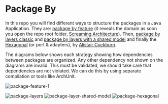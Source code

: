 # Package By

In this repo you will find different ways to structure the packages in a Java Application. They are: [package by feature](https://github.com/enriquemolinari/packages-by/tree/main/byfeature) (it reveals the domain as soon you open the repo root folder, [Screaming Architecture](http://blog.cleancoder.com/uncle-bob/2011/09/30/Screaming-Architecture.html)). Then, [package by layers classic](https://github.com/enriquemolinari/packages-by/tree/main/classiclayer/user) and [package by layers with a shared model](https://github.com/enriquemolinari/packages-by/tree/main/orm/user) and finally the [Hexagonal](https://github.com/enriquemolinari/packages-by/tree/main/hexagonal/user) (or port & adapters), by [Alistair Cockburn](https://alistair.cockburn.us/hexagonal-architecture/).

The diagrams below shows each strategy showing how dependencies between packages are organized. Any other dependency not shown on the diagrams are invalid. This must be validated, we should take care that dependencies are not violated. We can do this by using separate compilation or tools like ArchUnit.

![package-feature-1](https://user-images.githubusercontent.com/11150895/201475215-d4289882-8b30-4f41-b742-fef793b23751.png)  

![package-layers](https://user-images.githubusercontent.com/11150895/201475194-dc37d8ea-4976-43c7-bba2-923852d5e440.png)
![package-layer-shared-model](https://user-images.githubusercontent.com/11150895/201475200-a608e979-a072-44c7-a9ec-44e3c50ed197.png)
![package-hexagonal](https://user-images.githubusercontent.com/11150895/201475212-57ba3a23-23c2-43cb-977b-b729757c540e.png)


